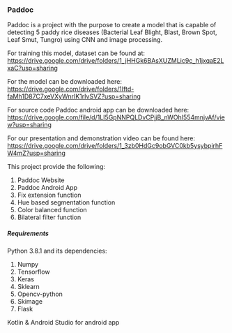 ### Paddoc
Paddoc is a project with the purpose to create a model that is capable of detecting 5 paddy rice diseases (Bacterial Leaf Blight, Blast, Brown Spot, Leaf Smut, Tungro) using CNN and image processing. 

For training this model, dataset can be found at: https://drive.google.com/drive/folders/1_jHHGk6BAsXUZMLic9c_h1jxqaE2LxaC?usp=sharing

For the model can be downloaded here: https://drive.google.com/drive/folders/1Iftd-faMh1D87C7xeVXyWnrIK1rIvSVZ?usp=sharing

For source code Paddoc android app can be downloaded here: https://drive.google.com/file/d/1LI5GpNNPQLDvCPjjB_nWOhI554mnjvAf/view?usp=sharing

For our presentation and demonstration video can be found here: https://drive.google.com/drive/folders/1_3zb0HdGc9obGVC0kb5ysybpirhFW4mZ?usp=sharing


This project provide the following:
1. Paddoc Website
2. Paddoc Android App 
2. Fix extension function
3. Hue based segmentation function
4. Color balanced function
5. Bilateral filter function

##### Requirements
Python 3.8.1 and its dependencies:
1. Numpy
2. Tensorflow
3. Keras
4. Sklearn
5. Opencv-python
6. Skimage
7. Flask

Kotlin & Android Studio for android app













